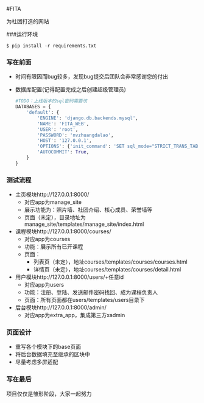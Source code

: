 #FITA	

为社团打造的网站



###运行环境

```command_line
$ pip install -r requirements.txt
```



### 写在前面

- 时间有限因而bug较多，发现bug提交后团队会非常感谢您的付出

- 数据库配置(记得配置完成之后创建超级管理员)

  ```python
  #TODO：上线版本的sql密码需要改
  DATABASES = {
      'default': {
          'ENGINE': 'django.db.backends.mysql',
          'NAME': 'FITA_WEB',
          'USER': 'root',
          'PASSWORD': 'nvzhuangdalao',
          'HOST': '127.0.0.1',
          'OPTIONS': {'init_command': 'SET sql_mode="STRICT_TRANS_TABLES" '},
          'AUTOCOMMIT': True,
      }
  }
  ```

### 测试流程

- 主页模块http://127.0.0.1:8000/
  - 对应app为manage_site
  - 展示功能为：照片墙、社团介绍、核心成员、荣誉墙等
  - 页面（未定），目录地址为manage_site/templates/manage_site/index.html
- 课程模块http://127.0.0.1:8000/courses/
  - 对应app为courses
  - 功能：展示所有已开课程
  - 页面：
    - 列表页（未定），地址courses/templates/courses/courses.html
    - 详情页（未定），地址courses/templates/courses/detail.html
- 用户模块http://127.0.0.1:8000/users/+任意id
  - 对应app为users
  - 功能：注册、登陆、发送邮件密码找回、成为课程负责人
  - 页面：所有页面都在users/templates/users目录下
- 后台模块http://127.0.0.1:8000/admin/
  - 对应app为extra_app，集成第三方xadmin





### 页面设计

- 重写各个模块下的base页面
- 将后台数据填充至继承的区块中
- 尽量考虑多屏适配



### 写在最后

项目仅仅是雏形阶段，大家一起努力

